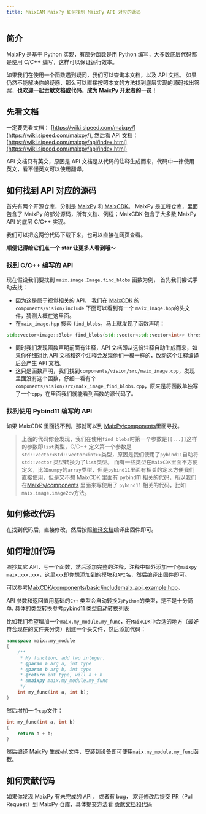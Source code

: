 ```yaml
---
title: MaixCAM MaixPy 如何找到 MaixPy API 对应的源码
---
```


## 简介

MaixPy 是基于 Python 实现，有部分函数是用 Python 编写，大多数底层代码都是使用 C/C++ 编写，这样可以保证运行效率。

如果我们在使用一个函数遇到疑问，我们可以查询本文档，以及 API 文档。
如果仍然不能解决你的疑惑，那么可以直接按照本文的方法找到底层实现的源码找出答案，**也欢迎一起贡献文档或代码，成为 MaixPy 开发者的一员**！

## 先看文档

一定要先看文档： [https://wiki.sipeed.com/maixpy/](https://wiki.sipeed.com/maixpy/), 然后看 API 文档：[https://wiki.sipeed.com/maixpy/api/index.html](https://wiki.sipeed.com/maixpy/api/index.html)

API 文档只有英文，原因是 API 文档是从代码的注释生成而来，代码中一律使用英文，看不懂英文可以使用翻译。


## 如何找到 API 对应的源码

首先有两个开源仓库，分别是 [MaixPy](https://github.com/sipeed/MaixPy) 和 [MaixCDK](https://github.com/sipeed/MaixCDK)。
MaixPy 是工程仓库，里面包含了 MaixPy 的部分源码，所有文档、例程；MaixCDK 包含了大多数 MaixPy API 的底层 C/C++ 实现。

我们可以把这两份代码下载下来，也可以直接在网页查看。

**顺便记得给它们点一个 star 让更多人看到哦～**

### 找到 C/C++ 编写的 API

现在假设我们要找到 `maix.image.Image.find_blobs` 函数为例， 首先我们尝试手动去找：

* 因为这是属于视觉相关的 API， 我们在 [MaixCDK](https://github.com/sipeed/MaixCDK) 的`components/vision/include` 下面可以看到有一个 `maix_image.hpp`的头文件，猜测大概在这里面。
* 在`maix_image.hpp` 搜索 `find_blobs`，马上就发现了函数声明：
```c++
std::vector<image::Blob> find_blobs(std::vector<std::vector<int>> thresholds = std::vector<std::vector<int>>(), bool invert = false, std::vector<int> roi = std::vector<int>(), int x_stride = 2, int y_stride = 1, int area_threshold = 10, int pixels_threshold = 10, bool merge = false, int margin = 0, int x_hist_bins_max = 0, int y_hist_bins_max = 0);
```
* 同时我们发现函数声明前面有注释，API 文档即从这份注释自动生成而来，如果你仔细对比 API 文档和这个注释会发现他们一模一样的，改动这个注释编译后会产生 API 文档。
* 这只是函数声明，我们找到`components/vision/src/maix_image.cpp`，发现里面没有这个函数，仔细一看有个`components/vision/src/maix_image_find_blobs.cpp`，原来是将函数单独写了一个`cpp`，在里面我们就能看到函数的源代码了。

### 找到使用 Pybind11 编写的 API

如果 MaixCDK 里面找不到，那就可以到 [MaixPy/components](https://github.com/sipeed/MaixPy/tree/main/components)里面寻找。

> 上面的代码你会发现，我们在使用`find_blobs`时第一个参数是`[[...]]`这样的参数即`list`类型，C/C++ 定义第一个参数是`std::vector<std::vector<int>>`类型，原因是我们使用了`pybind11`自动将 `std::vector` 类型转换为了`list`类型。
而有一些类型在`MaixCDK`里面不方便定义，比如`numpy`的`array`类型，但是`pybind11`里面有相关的定义方便我们直接使用，但是又不想 MaixCDK 里面有 pybind11 相关的代码，所以我们在[MaixPy/components](https://github.com/sipeed/MaixPy/tree/main/components) 里面来写使用了 `pybind11` 相关的代码，比如`maix.image.image2cv`方法。

## 如何修改代码

在找到代码后，直接修改，然后按照[编译文档](../source_code/build.md)编译出固件即可。

## 如何增加代码

照抄其它 API，写一个函数，然后添加完整的注释，注释中额外添加一个`@maixpy maix.xxx.xxx`，这里`xxx`即你想添加到的模块和`API`名，然后编译出固件即可。

可以参考[MaixCDK/components/basic/includemaix_api_example.hpp](https://github.com/sipeed/MaixCDK/blob/master/components/basic/include/maix_api_example.hpp)。

API 参数和返回值用基础的`C++` 类型会自动转换为`Python`的类型，是不是十分简单.
具体的类型转换参考[pybind11 类型自动转换列表](https://pybind11.readthedocs.io/en/stable/advanced/cast/overview.html#conversion-table)

比如我们希望增加一个`maix.my_module.my_func`，在`MaixCDK`中合适的地方（最好符合现在的文件夹分类）创建一个头文件，然后添加代码：
```cpp
namespace maix::my_module
{
    /**
     * My function, add two integer.
     * @param a arg a, int type
     * @param b arg b, int type
     * @return int type, will a + b
     * @maixpy maix.my_module.my_func
     */
    int my_func(int a, int b);
}
```

然后增加一个`cpp`文件：
```cpp
int my_func(int a, int b)
{
    return a + b;
}
```

然后编译 MaixPy 生成`whl`文件，安装到设备即可使用`maix.my_module.my_func`函数。


## 如何贡献代码

如果你发现 MaixPy 有未完成的 API， 或者有 bug， 欢迎修改后提交 PR（Pull Request）到 MaixPy 仓库，具体提交方法看 [贡献文档和代码](../source_code/contribute.md)




